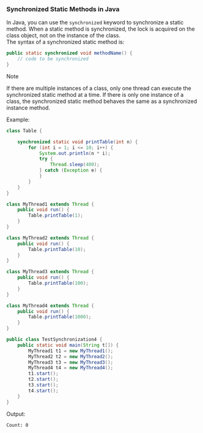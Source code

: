 ### Synchronized Static Methods in Java

In Java, you can use the `synchronized` keyword to synchronize a static method. When a static method is synchronized, the lock is acquired on the class object, not on the instance of the class.  
The syntax of a synchronized static method is:
```java
public static synchronized void methodName() {
    // code to be synchronized
}
```

> [!NOTE]  
> If there are multiple instances of a class, only one thread can execute the synchronized static method at a time.
> If there is only one instance of a class, the synchronized static method behaves the same as a synchronized instance method.

Example:
```java
class Table {

    synchronized static void printTable(int n) {
        for (int i = 1; i <= 10; i++) {
            System.out.println(n * i);
            try {
                Thread.sleep(400);
            } catch (Exception e) {
            }
        }
    }
}

class MyThread1 extends Thread {
    public void run() {
        Table.printTable(1);
    }
}

class MyThread2 extends Thread {
    public void run() {
        Table.printTable(10);
    }
}

class MyThread3 extends Thread {
    public void run() {
        Table.printTable(100);
    }
}

class MyThread4 extends Thread {
    public void run() {
        Table.printTable(1000);
    }
}

public class TestSynchronization4 {
    public static void main(String t[]) {
        MyThread1 t1 = new MyThread1();
        MyThread2 t2 = new MyThread2();
        MyThread3 t3 = new MyThread3();
        MyThread4 t4 = new MyThread4();
        t1.start();
        t2.start();
        t3.start();
        t4.start();
    }
}
```
Output:
```
Count: 0
```






